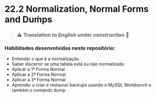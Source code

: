 # 22.2 Normalization, Normal Forms and Duḿps

> ### :warning: Translation to **English** under construction :construction:

### Habilidades desenvolvidas neste repositório:
- Entender o que é a normalização
- Saber discernir se uma tabela está ou não normalizada
- Aplicar a 1ª Forma Normal
- Aplicar a 2ª Forma Normal
- Aplicar a 3ª Forma Normal
- Aprender a criar e restaurar backups usando o MySQL Workbench e também o comando dump
<br>

<!--

## 

```sql
```

<br>

## 

```sql
```

<br>





# EXERCÍCIOS

### [Part 1] Manipulação de strings
1. Faça uma query que exiba a palavra 'trybe' em CAIXA ALTA.

2. Faça uma query que transforme a frase 'Você já ouviu falar do DuckDuckGo?' em 'Você já ouviu falar do Google?'.

3. Utilizando uma query , encontre quantos caracteres temos em 'Uma frase qualquer' .

4. Extraia e retorne a palavra "JavaScript" da frase 'A linguagem JavaScript está entre as mais usadas' .

5. Por fim, padronize a string 'RUA NORTE 1500, SÃO PAULO, BRASIL' para que suas informações estejam todas em caixa baixa.

<br>

### [Part 2] Condicionais
1. Usando o IF na tabela sakila.film , exiba o id do filme , o título e uma coluna extra chamada 'conheço o filme?' , em que deve-se avaliar se o nome do filme é ' ACE GOLDFINGER '. Caso seja, exiba "Já assisti a esse filme". Caso contrário, exiba "Não conheço o filme". Não esqueça de usar um alias para renomear a coluna da condicional.

2. Usando o CASE na tabela sakila.film , exiba o título , a classificação indicativa ( rating ) e uma coluna extra que vamos chamar de 'público-alvo' , em que classificaremos o filme de acordo com as seguintes siglas:
- G: "Livre para todos";
- PG: "Não recomendado para menores de 10 anos";
- PG-13: "Não recomendado para menores de 13 anos";
- R: "Não recomendado para menores de 17 anos";
- Se não cair em nenhuma das classificações anteriores: "Proibido para menores de idade".

<br>

### [Part 3] DIV e MOD
1. Monte uma query usando o MOD juntamente com o IF para descobrir se o valor 15 é par ou ímpar. Chame essa coluna de 'Par ou Ímpar' , onde ela pode dizer 'Par' ou 'Ímpar'.

2. Temos uma sala de cinema que comporta 220 pessoas. Quantos grupos completos de 12 pessoas podemos levar ao cinema sem que ninguém fique de fora?

3. Utilizando o resultado anterior, responda à seguinte pergunta: temos lugares sobrando? Se sim, quantos?

<b3>

### [Part 4] Arredondando Valores
1. Monte uma query que gere um valor entre 15 e 20.

2. Monte uma query que exiba o valor arredondado de 15.75 com uma precisão de 5 casas decimais.

3. Estamos com uma média de 39.494 de vendas de camisas por mês. Qual é o valor aproximado para baixo dessa média?

4. Temos uma taxa de inscrição de 85.234% no curso de fotografia para iniciantes. Qual é o valor aproximado para cima dessa média?

<br>

### [Part 5] Trabalhando com datas
1. Monte uma query que exiba a diferença de dias entre '2030-01-20' e hoje.

2. Monte uma query exiba a diferença de horas entre '10:25:45' e '11:00:00' .

<br>

### [Part 6] Funções de agregação
1. Monte uma query que exiba a média de duração dos filmes e dê o nome da coluna de 'Média de Duração';

2. Monte uma query que exiba a duração mínima dos filmes como 'Duração Mínima';

3. Monte uma query que exiba a duração máxima dos filmes como 'Duração Máxima';

4. Monte uma query que exiba a soma de todas as durações como 'Tempo de Exibição Total';

5. Monte uma query que exiba e finalmente, a quantidade total de filmes cadastrados na tabela sakila.film como 'Filmes Registrados'.

<br>

### [Part 7] GROUP BY
1. Monte uma query que exiba a quantidade de clientes cadastrados na tabela `sakila.customer` que estão ativos e a quantidade que estão inativos.

2. Monte uma query para a tabela `sakila.customer` que exiba a quantidade de clientes ativos e inativos por loja. Os resultados devem conter o ID da loja, o status dos clientes (ativos ou inativos) e a quantidade de clientes por status.

3. Monte uma query que exiba a média de duração por classificação indicativa (`rating`) dos filmes cadastrados na tabela `sakila.film` . Os resultados devem ser agrupados pela classificação indicativa e ordenados da maior média para a menor.

4. Monte uma query para a tabela `sakila.address` que exiba o nome do distrito e a quantidade de endereços registrados nele. Os resultados devem ser ordenados da maior quantidade para a menor.

<br>

### [Part 8] HAVING
1. Usando a query a seguir, exiba apenas as durações médias que estão entre 115.0 a 121.50. Além disso, dê um alias (apelido) à coluna gerada por AVG(length) , de forma que deixe a query mais legível. Finalize ordenando os resultados de forma decrescente.

```sql
    SELECT rating, AVG(length)
    FROM sakila.film
    GROUP BY rating;
```

2. Usando a query a seguir, exiba apenas os valores de total de substituição de custo que estão acima de $3950.50. Dê um alias que faça sentido para SUM(replacement_cost) , de forma que deixe a query mais legível. Finalize ordenando os resultados de forma crescente.

```sql
    SELECT rating, SUM(replacement_cost)
    FROM sakila.film
    GROUP by rating;
```

<br>

### [Part 9] Todas as funções deste bloco
Para realizar os exercícios propostos para o dia, faremos uso da tabela `employees` do banco de dados `hr`. O banco de dados deve ser gerado e restaurado usando este [arquivo SQL](https://s3.us-east-2.amazonaws.com/assets.app.betrybe.com/back-end/sql/hr-cebf8bc2a5bb252bc470ae28943604c6.sql).


1. Escreva uma query que exiba o maior salário da tabela.

2. Escreva uma query que exiba a diferença entre o maior e o menor salário.

3. Escreva uma query que exiba a média salarial de cada JOB_ID , ordenando pela média salarial em ordem decrescente.

4. Escreva uma query que exiba a quantidade de dinheiro necessária para realizar o pagamento de todas as pessoas funcionárias.

5. Escreva uma query que exiba quatro informações: o maior salário, o menor salário, a soma de todos os salários e a média dos salários. Todos os valores devem ser formatados para ter apenas duas casas decimais.

6. Escreva uma query que exiba a quantidade de pessoas que trabalham como pessoas programadoras ( IT_PROG ).

7. Escreva uma query que exiba a quantidade de dinheiro necessária para efetuar o pagamento de cada profissão ( JOB_ID ).

8. Utilizando a query anterior, faça as alterações para que seja exibido somente a quantidade de dinheiro necessária para cobrir a folha de pagamento das pessoas programadoras ( IT_PROG ).

9. Escreva uma query que exiba em ordem decrescente a média salarial de todos os cargos, exceto das pessoas programadoras ( IT_PROG ).

10. Escreva um query que exiba média salarial e o número de funcionários de todos os departamentos com mais de dez funcionários. Dica: agrupe pelo department_id .

11. Escreva uma query que atualize a coluna PHONE_NUMBER , de modo que todos os telefones iniciados por 515 agora devem iniciar com 777 .

12. Escreva uma query que só exiba as informações dos funcionários cujo o primeiro nome tenha oito ou mais caracteres.

13. Escreva uma query que exiba as seguintes informações de cada funcionário: id , primeiro nome e ano no qual foi contratado (exiba somente o ano).

14. Escreva uma query que exiba as seguintes informações de cada funcionário: id , primeiro nome e dia do mês no qual foi contratado (exiba somente o dia).

15. Escreva uma query que exiba as seguintes informações de cada funcionário: id , primeiro nome e mês no qual foi contratado (exiba somente o mês).

16. Escreva uma query que exiba os nomes dos funcionários em letra maiúscula.

17. Escreva uma query que exiba o sobrenome e a data de contratação de todos os funcionário contratados em julho de 1987.

18. Escreva uma query que exiba as seguintes informações de cada funcionário: nome , sobrenome , tempo que trabalha na empresa (em dias).
